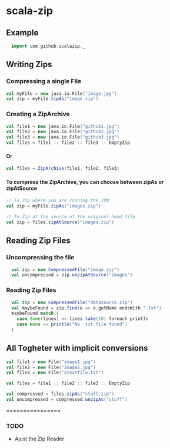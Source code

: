 scala-zip
=======================

## Example

```scala
  import com.github.scalazip._
```

## Writing Zips

### Compressing a single File
```scala
val myFile = new java.io.File("image.jpg")
val zip = myFile.zipAs("image.zip")
```

### Creating a ZipArchive
```scala
val file1 = new java.io.File("github1.jpg")
val file2 = new java.io.File("github2.jpg")
val file3 = new java.io.File("github3.jpg")
val files = file1 :: file2 :: file3 :: EmptyZip
```
#### Or

```scala
val files = ZipArchive(file1, file2, file3)
```

#### To compress the ZipArchive, you can choose between zipAs or zipAtSource
```scala
// To Zip where you are running the JVM
val zip = myFile.zipAs("images.zip")

// To Zip at the source of the original head file
val zip = files.zipAtSource("images.zip")
```

## Reading Zip Files

### Uncompressing the file
```scala
  val zip = new CompressedFile("image.zip")
  val uncompressed = zip.unzipAtSource("images")
```

### Reading Zip Files

```scala
  val zip = new CompressedFile("datasource.zip")
  val maybeFound = zip.find(e => e.getName endsWith ".txt")
  maybeFound match {
    case Some(lines) => lines.take(10) foreach println
    case None => println("No .txt file found")
  }
```

## All Togheter with implicit conversions
```scala
val file1 = new File("image1.jpg")
val file2 = new File("image2.jpg")
val file3 = new File("atextfile.txt")

val files = file1 :: file2 :: file3 :: EmptyZip

val compressed = files.zipAs("stuff.zip")
val uncompressed = compressed.unzipAs("stuff")
```

================
### TODO
* Ajust the Zip Reader

